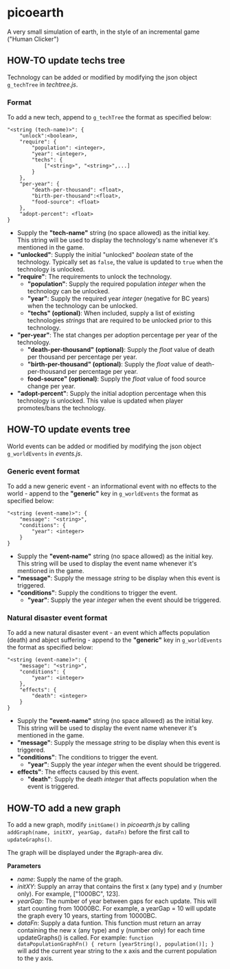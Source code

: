 # picoearth
A very small simulation of earth, in the style of an incremental game ("Human Clicker")

## HOW-TO update techs tree
Technology can be added or modified by modifying the json object `g_techTree` in *techtree.js*.

### Format

To add a new tech, append to `g_techTree` the format as specified below:

	"<string (tech-name)>": {
		"unlock":<boolean>,
		"require": {
			"population": <integer>,
			"year": <integer>,
			"techs": {
				["<string>", "<string>",...]
			}
		},
		"per-year": {
			"death-per-thousand": <float>,
			"birth-per-thousand":<float>,
			"food-source": <float>
		},
		"adopt-percent": <float>
	}
	
- Supply the **"tech-name"** string (no space allowed) as the initial key. This string will be used to display the technology's name whenever it's mentioned in the game.
- **"unlocked"**: Supply the initial "unlocked" *boolean* state of the technology. Typically set as `false`, the value is updated to `true` when the technology is unlocked.
- **"require"**: The requirements to unlock the technology.
	- **"population"**: Supply the required population *integer* when the technology can be unlocked.
	- **"year"**: Supply the required year *integer* (negative for BC years) when the technology can be unlocked.
	- **"techs" (optional)**: When included, supply a list of existing technologies *strings* that are required to be unlocked prior to this technology.
- **"per-year"**: The stat changes per adoption percentage per year of the technology.
	- **"death-per-thousand" (optional)**: Supply the *float* value of death per thousand per percentage per year.
	- **"birth-per-thousand" (optional)**: Supply the *float* value of death- per-thousand per percentage per year.
	- **food-source" (optional)**: Supply the *float* value of food source change per year.
- **"adopt-percent"**: Supply the initial adoption percentage when this technology is unlocked. This value is updated when player promotes/bans the technology.

## HOW-TO update events tree

World events can be added or modified by modifying the json object `g_worldEvents` in *events.js*.

### Generic event format
To add a new generic event - an informational event with no effects to the world - append to the **"generic"** key in `g_worldEvents` the format as specified below:

	"<string (event-name)>": {
		"message": "<string>",
		"conditions": {
			"year": <integer>
		}
	}

- Supply the **"event-name"** string (no space allowed) as the initial key. This string will be used to display the event name whenever it's mentioned in the game.
- **"message"**: Supply the message *string* to be display when this event is triggered.
- **"conditions"**: Supply the conditions to trigger the event.
	- **"year"**: Supply the year *integer* when the event should be triggered.

### Natural disaster event format

To add a new natural disaster event - an event which affects population (death) and abject suffering - append to the **"generic"** key in `g_worldEvents` the format as specified below:

	"<string (event-name)>": {
		"message": "<string>",
		"conditions": {
			"year": <integer>
		},
		"effects": {
			"death": <integer>
		}
	}

- Supply the **"event-name"** string (no space allowed) as the initial key. This string will be used to display the event name whenever it's mentioned in the game.
- **"message"**: Supply the message *string* to be display when this event is triggered.
- **"conditions"**: The conditions to trigger the event.
	- **"year"**: Supply the year *integer* when the event should be triggered.
- **effects"**: The effects caused by this event.
	- **"death"**: Supply the death *integer* that affects population when the event is triggered.

## HOW-TO add a new graph
To add a new graph, modify `initGame()` in *picoearth.js* by calling `addGraph(name, initXY, yearGap, dataFn)` before the first call to `updateGraphs()`.

The graph will be displayed under the #graph-area div.

**Parameters**

* *name*: Supply the name of the graph.
* *initXY*: Supply an array that contains the first x (any type) and y (number only). For example, ["1000BC", 123].
* *yearGap*: The number of year between gaps for each update. This will start counting from 10000BC. For example, a yearGap = 10 will update the graph every 10 years, starting from 10000BC.
* *dataFn*: Supply a data funtion. This function must return an array containing the new x (any type) and y (number only) for each time updateGraphs() is called. For example: `function dataPopulationGraphFn() { return [yearString(), population()]; }` will add the current year string to the x axis and the current population to the y axis.


